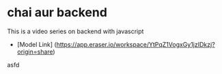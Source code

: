 # chai aur backend

This is a video series on backend with javascript

- [Model Link] (https://app.eraser.io/workspace/YtPqZ1VogxGy1jzIDkzj?origin=share)

asfd